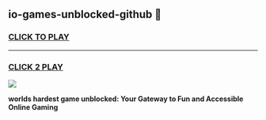 
## io-games-unblocked-github 👋
<h3>
<a href="https://premium.freeplayer.one?title=io-games-unblocked-github&ref=14F">CLICK TO PLAY</a></h3>
<hr>

<h3>
<a href="https://premium.freeplayer.one?title=io-games-unblocked-github&ref=14F">CLICK 2 PLAY</a>
  
</h3>

<a href="https://premium.freeplayer.one?title=io-games-unblocked-github&ref=12F/"><img src="https://clearcache.store/games.png"></a>


**worlds hardest game unblocked: Your Gateway to Fun and Accessible Online Gaming**
